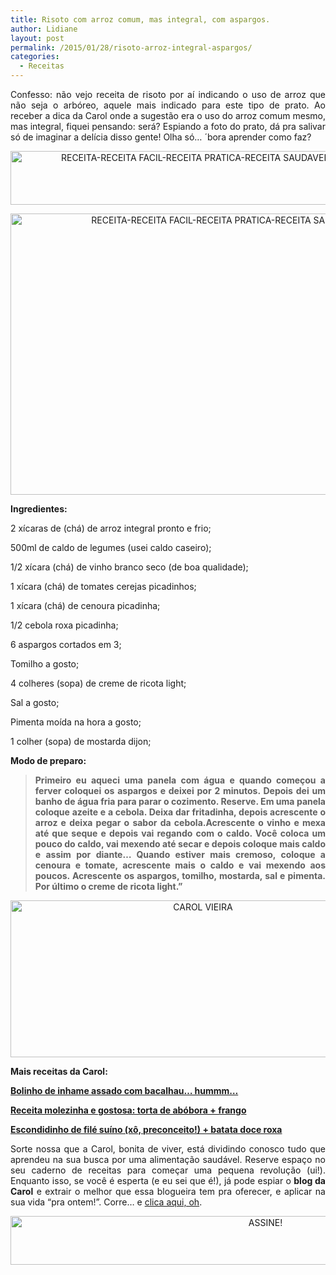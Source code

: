 ```yaml
---
title: Risoto com arroz comum, mas integral, com aspargos.
author: Lidiane
layout: post
permalink: /2015/01/28/risoto-arroz-integral-aspargos/
categories:
  - Receitas
---
```

<p align="justify">
  Confesso: não vejo receita de risoto por aí indicando o uso de arroz que não seja o arbóreo, aquele mais indicado para este tipo de prato. Ao receber a dica da Carol onde a sugestão era o uso do arroz comum mesmo, mas integral, fiquei pensando: será? Espiando a foto do prato, dá pra salivar só de imaginar a delícia disso gente! Olha só… ´bora aprender como faz?
</p>

<p align="center">
  <a href="https://www.trololodemulher.com.br/2014/12/RECEITA-RECEITA-FACIL-RECEITA-PRATICA-RECEITA-SAUDAVEL-RISOTO-ASPARGO2.png"><img class="alignnone size-full wp-image-10688" src="https://www.trololodemulher.com.br/2014/12/RECEITA-RECEITA-FACIL-RECEITA-PRATICA-RECEITA-SAUDAVEL-RISOTO-ASPARGO2.png" alt="RECEITA-RECEITA FACIL-RECEITA PRATICA-RECEITA SAUDAVEL-RISOTO-ASPARGO[2]" width="722" height="86" /></a>
</p>

<p align="center">
  <a href="https://www.trololodemulher.com.br/2014/12/RECEITA-RECEITA-FACIL-RECEITA-PRATICA-RECEITA-SAUDAVEL-RISOTO-ASPARGO.jpg"><img class="alignnone size-full wp-image-10685" src="https://www.trololodemulher.com.br/2014/12/RECEITA-RECEITA-FACIL-RECEITA-PRATICA-RECEITA-SAUDAVEL-RISOTO-ASPARGO.jpg" alt="RECEITA-RECEITA FACIL-RECEITA PRATICA-RECEITA SAUDAVEL-RISOTO-ASPARGO" width="800" height="450" /></a>
</p>

<p align="justify">
  <strong>Ingredientes:</strong>
</p>

<p align="justify">
  2 xícaras de (chá) de arroz integral pronto e frio;
</p>

<p align="justify">
  500ml de caldo de legumes (usei caldo caseiro);
</p>

<p align="justify">
  1/2 xícara (chá) de vinho branco seco (de boa qualidade);
</p>

<p align="justify">
  1 xícara (chá) de tomates cerejas picadinhos;
</p>

<p align="justify">
  1 xícara (chá) de cenoura picadinha;
</p>

<p align="justify">
  1/2 cebola roxa picadinha;
</p>

<p align="justify">
  6 aspargos cortados em 3;
</p>

<p align="justify">
  Tomilho a gosto;
</p>

<p align="justify">
  4 colheres (sopa) de creme de ricota light;
</p>

<p align="justify">
  Sal a gosto;
</p>

<p align="justify">
  Pimenta moída na hora a gosto;
</p>

<p align="justify">
  1 colher (sopa) de mostarda dijon;
</p>

<p align="justify">
  <strong>Modo de preparo:</strong>
</p>

> <p align="justify">
>   <strong>Primeiro eu aqueci uma panela com água e quando começou a ferver coloquei os aspargos e deixei por 2 minutos. Depois dei um banho de água fria para parar o cozimento. Reserve. Em uma panela coloque azeite e a cebola. Deixa dar fritadinha, depois acrescente o arroz e deixa pegar o sabor da cebola.Acrescente o vinho e mexa até que seque e depois vai regando com o caldo. Você coloca um pouco do caldo, vai mexendo até secar e depois coloque mais caldo e assim por diante&#8230; Quando estiver mais cremoso, coloque a cenoura e tomate, acrescente mais o caldo e vai mexendo aos poucos. Acrescente os aspargos, tomilho, mostarda, sal e pimenta. Por último o creme de ricota light.”</strong>
> </p>

<p align="center">
  <a href="https://www.trololodemulher.com.br/2014/07/CAROL-VIEIRA.png"><img class="alignnone size-full wp-image-10204" src="https://www.trololodemulher.com.br/2014/07/CAROL-VIEIRA.png" alt="CAROL VIEIRA" width="600" height="251" /></a>
</p>

<p align="justify">
  <strong>Mais receitas da Carol:</strong>
</p>

<p align="justify">
  <a href="http://www.trololodemulher.com.br/2014/11/19/inhame-assado-bacalhau/" target="_blank" rel="noopener noreferrer"><strong>Bolinho de inhame assado com bacalhau… hummm…</strong></a>
</p>

<p align="justify">
  <a href="http://www.trololodemulher.com.br/2014/11/05/receita-torta-abobora-frango/" target="_blank" rel="noopener noreferrer"><strong>Receita molezinha e gostosa: torta de abóbora + frango</strong></a>
</p>

<p align="justify">
  <a href="http://www.trololodemulher.com.br/2014/10/15/escondidinho-file-suino/" target="_blank" rel="noopener noreferrer"><strong>Escondidinho de filé suíno (xô, preconceito!) + batata doce roxa</strong></a>
</p>

<p align="justify">
  Sorte nossa que a Carol, bonita de viver, está dividindo conosco tudo que aprendeu na sua busca por uma alimentação saudável. Reserve espaço no seu caderno de receitas para começar uma pequena revolução (ui!). Enquanto isso, se você é esperta (e eu sei que é!), já pode espiar o <strong>blog da Carol</strong> e extrair o melhor que essa blogueira tem pra oferecer, e aplicar na sua vida “pra ontem!”. Corre… e <a href="http://mundocarolvieira.blogspot.com.br/" target="_blank" rel="noopener noreferrer">clica aqui, oh</a>.
</p>

<p align="center">
  <a href="http://feedburner.google.com/fb/a/mailverify?uri=blogbichafemea&loc=pt_BR" target="_blank" rel="noopener noreferrer"><img class="alignnone size-full wp-image-10439" src="https://www.trololodemulher.com.br/2014/09/ASSINE.png" alt="ASSINE!" width="800" height="78" /></a>
</p>

&nbsp;

<p align="justify">